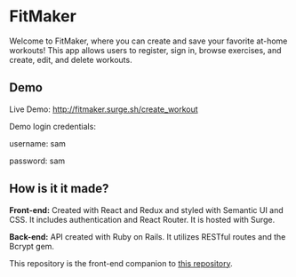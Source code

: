 # FitMaker
Welcome to FitMaker, where you can create and save your favorite at-home workouts! This app allows users to register, sign in, browse exercises, and create, edit, and delete workouts.

## Demo

Live Demo: http://fitmaker.surge.sh/create_workout

Demo login credentials:

  username: sam

  password: sam

## How is it it made?
**Front-end:** Created with React and Redux and styled with Semantic UI and CSS. It includes authentication and React Router. It is hosted with Surge.

**Back-end:** API created with Ruby on Rails. It utilizes RESTful routes and the Bcrypt gem.

This repository is the front-end companion to [this repository](https://github.com/brianboisvert/fitmaker_backend).
